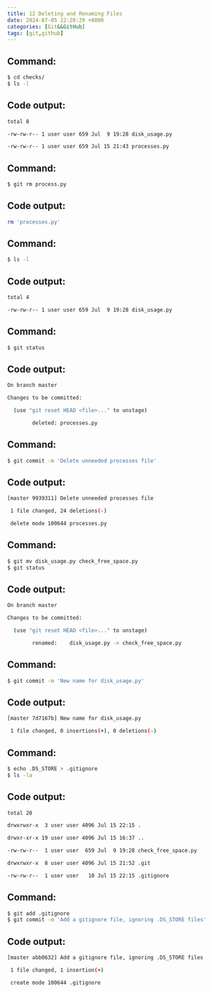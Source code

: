 ```yaml
---
title: 12 Deleting and Renaming Files  
date: 2024-07-05 22:28:29 +0800  
categories: [Git&&GitHub]  
tags: [git,github]  
---
```

## Command:
```bash
$ cd checks/
$ ls -l
```
## Code output:
```bash
total 8

-rw-rw-r-- 1 user user 659 Jul  9 19:28 disk_usage.py

-rw-rw-r-- 1 user user 659 Jul 15 21:43 processes.py
```
## Command:
```bash
$ git rm process.py
```
## Code output:
```bash
rm 'processes.py'
```
## Command:
```bash
$ ls -l 
```
## Code output:
```bash
total 4

-rw-rw-r-- 1 user user 659 Jul  9 19:28 disk_usage.py
```
## Command:
```bash
$ git status
```
## Code output:
```bash
On branch master

Changes to be committed:

  (use "git reset HEAD <file>..." to unstage)

        deleted: processes.py
```
## Command:
```bash
$ git commit -m 'Delete unneeded processes file'
```
## Code output:
```bash
[master 9939311] Delete unneeded processes file

 1 file changed, 24 deletions(-)

 delete mode 100644 processes.py
```
## Command:
```bash
$ git mv disk_usage.py check_free_space.py
$ git status
```
## Code output:
```bash
On branch master

Changes to be committed:

  (use "git reset HEAD <file>..." to unstage)

        renamed:    disk_usage.py -> check_free_space.py
```
## Command:
```bash
$ git commit -m 'New name for disk_usage.py'
```
## Code output:
```bash
[master 7d7167b] New name for disk_usage.py

 1 file changed, 0 insertions(+), 0 deletions(-)
```
## Command:
```bash
$ echo .DS_STORE > .gitignore
$ ls -la
```
## Code output:
```bash
total 20

drwxrwxr-x  3 user user 4096 Jul 15 22:15 .

drwxr-xr-x 19 user user 4096 Jul 15 16:37 ..

-rw-rw-r--  1 user user  659 Jul  9 19:28 check_free_space.py

drwxrwxr-x  8 user user 4096 Jul 15 21:52 .git

-rw-rw-r--  1 user user   10 Jul 15 22:15 .gitignore
```
## Command:
```bash
$ git add .gitignore 
$ git commit -m 'Add a gitignore file, ignoring .DS_STORE files'
```
## Code output:
```bash
[master abb0632] Add a gitignore file, ignoring .DS_STORE files

 1 file changed, 1 insertion(+)

 create mode 100644 .gitignore
```
